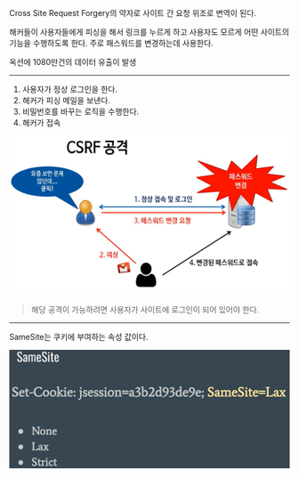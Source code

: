 Cross Site Request Forgery의 약자로 사이트 간 요청 위조로 변역이 된다.

해커들이 사용자들에게 피싱을 해서 링크를 누르게 하고 사용자도 모르게 어떤 사이트의 기능을 수행하도록 한다. 주로 패스워드를 변경하는데 사용한다. 

옥션에 1080만건의 데이터 유출이 발생

---

1. 사용자가 정상 로그인을 한다.
2. 해커가 피싱 메일을 보낸다.
3. 비밀번호를 바꾸는 로직을 수행한다.
4. 해커가 접속

![image-20230319224141339](assets/image-20230319224141339.png)

> 해당 공격이 가능하려면 사용자가 사이트에 로그인이 되어 있어야 한다.

---

SameSite는 쿠키에 부여하는 속성 값이다.

![image-20230319224914896](assets/image-20230319224914896.png)